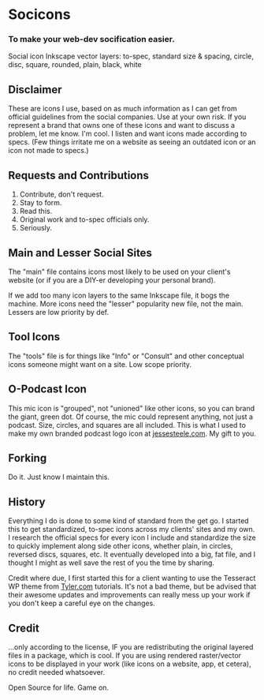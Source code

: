 # Socicons
### To make your web-dev socification easier.
Social icon Inkscape vector layers: to-spec, standard size & spacing, circle, disc, square, rounded, plain, black, white

## Disclaimer
These are icons I use, based on as much information as I can get from official guidelines from the social companies. Use at your own risk. If you represent a brand that owns one of these icons and want to discuss a problem, let me know. I'm cool. I listen and want icons made according to specs. (Few things irritate me on a website as seeing an outdated icon or an icon not made to specs.)

## Requests and Contributions
1. Contribute, don't request.
2. Stay to form.
3. Read this.
4. Original work and to-spec officials only.
5. Seriously.

## Main and Lesser Social Sites
The "main" file contains icons most likely to be used on your client's website (or if you are a DIY-er developing your personal brand).

If we add too many icon layers to the same Inkscape file, it bogs the machine. More icons need the "lesser" popularity new file, not the main. Lessers are low priority by def.

## Tool Icons
The "tools" file is for things like "Info" or "Consult" and other conceptual icons someone might want on a site. Low scope priority.

## O-Podcast Icon
This mic icon is "grouped", not "unioned" like other icons, so you can brand the giant, green dot. Of course, the mic could represent anything, not just a podcast. Size, circles, and squares are all included. This is what I used to make my own branded podcast logo icon at [jessesteele.com](http://jessesteele.com). My gift to you.

## Forking
Do it. Just know I maintain this.

## History
Everything I do is done to some kind of standard from the get go. I started this to get standardized, to-spec icons across my clients' sites and my own. I research the official specs for every icon I include and standardize the size to quickly implement along side other icons, whether plain, in circles, reversed discs, squares, etc. It eventually developed into a big, fat file, and I thought I might as well save the rest of you the time by sharing.

Credit where due, I first started this for a client wanting to use the Tesseract WP theme from [Tyler.com](http://tyler.com) tutorials. It's not a bad theme, but be advised that their awesome updates and improvements can really mess up your work if you don't keep a careful eye on the changes.

## Credit
...only according to the license, IF you are redistributing the original layered files in a package, which is cool. If you are using rendered raster/vector icons to be displayed in your work (like icons on a website, app, et cetera), no credit needed whatsoever.

Open Source for life. Game on.
